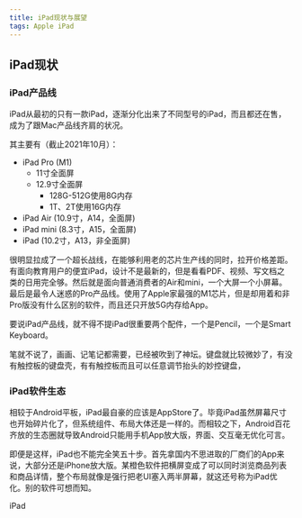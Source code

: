 ```yaml
---
title: iPad现状与展望
tags: Apple iPad
---
```


## iPad现状

### iPad产品线

iPad从最初的只有一款iPad，逐渐分化出来了不同型号的iPad，而且都还在售，成为了跟Mac产品线齐肩的状况。

其主要有（截止2021年10月）：

- iPad Pro (M1)
  - 11寸全面屏
  - 12.9寸全面屏
    - 128G-512G使用8G内存
    - 1T、2T使用16G内存
- iPad Air (10.9寸，A14，全面屏)
- iPad mini (8.3寸，A15，全面屏)
- iPad (10.2寸，A13，非全面屏)

很明显拉成了一个超长战线，在能够利用老的芯片生产线的同时，拉开价格差距。有面向教育用户的便宜iPad，设计不是最新的，但是看看PDF、视频、写文档之类的日用完全够。然后就是面向普通消费者的Air和mini，一个大屏一个小屏幕。最后是最令人迷惑的Pro产品线。使用了Apple家最强的M1芯片，但是却用着和非Pro版没有什么区别的软件，而且还只开放5G内存给App。

要说iPad产品线，就不得不提iPad很重要两个配件，一个是Pencil，一个是Smart Keyboard。

笔就不说了，画画、记笔记都需要，已经被吹到了神坛。键盘就比较微妙了，有没有触控板的键盘壳，有有触控板而且可以任意调节抬头的妙控键盘，

### iPad软件生态

相较于Android平板，iPad最自豪的应该是AppStore了。毕竟iPad虽然屏幕尺寸也开始碎片化了，但系统组件、布局大体还是一样的。而相较之下，Android百花齐放的生态圈就导致Android只能用手机App放大版，界面、交互毫无优化可言。

即便是这样，iPad也不能完全笑五十步。首先拿国内不思进取的厂商们的App来说，大部分还是iPhone放大版。某橙色软件把横屏变成了可以同时浏览商品列表和商品详情，整个布局就像是强行把老UI塞入两半屏幕，就这还号称为iPad优化。别的软件可想而知。

iPad
